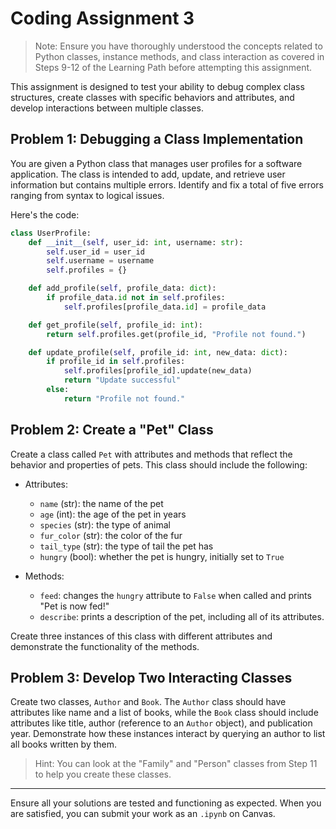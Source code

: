 # Coding Assignment 3

> Note: Ensure you have thoroughly understood the concepts related to Python classes, instance methods, and class interaction as covered in Steps 9-12 of the Learning Path before attempting this assignment.

This assignment is designed to test your ability to debug complex class structures, create classes with specific behaviors and attributes, and develop interactions between multiple classes.

## Problem 1: Debugging a Class Implementation

You are given a Python class that manages user profiles for a software application. The class is intended to add, update, and retrieve user information but contains multiple errors. Identify and fix a total of five errors ranging from syntax to logical issues.

Here's the code:

```python
class UserProfile:
    def __init__(self, user_id: int, username: str):
        self.user_id = user_id
        self.username = username
        self.profiles = {}

    def add_profile(self, profile_data: dict):
        if profile_data.id not in self.profiles:
            self.profiles[profile_data.id] = profile_data

    def get_profile(self, profile_id: int):
        return self.profiles.get(profile_id, "Profile not found.")

    def update_profile(self, profile_id: int, new_data: dict):
        if profile_id in self.profiles:
            self.profiles[profile_id].update(new_data)
            return "Update successful"
        else:
            return "Profile not found."
```

## Problem 2: Create a "Pet" Class

Create a class called `Pet` with attributes and methods that reflect the behavior and properties of pets. This class should include the following:

- Attributes:
  - `name` (str): the name of the pet
  - `age` (int): the age of the pet in years
  - `species` (str): the type of animal
  - `fur_color` (str): the color of the fur
  - `tail_type` (str): the type of tail the pet has
  - `hungry` (bool): whether the pet is hungry, initially set to `True`

- Methods:
  - `feed`: changes the `hungry` attribute to `False` when called and prints "Pet is now fed!"
  - `describe`: prints a description of the pet, including all of its attributes. 

Create three instances of this class with different attributes and demonstrate the functionality of the methods.

## Problem 3: Develop Two Interacting Classes

Create two classes, `Author` and `Book`. The `Author` class should have attributes like name and a list of books, while the `Book` class should include attributes like title, author (reference to an `Author` object), and publication year. Demonstrate how these instances interact by querying an author to list all books written by them.

> Hint: You can look at the "Family" and "Person" classes from Step 11 to help you create these classes.

___

Ensure all your solutions are tested and functioning as expected. When you are satisfied, you can submit your work as an `.ipynb` on Canvas.